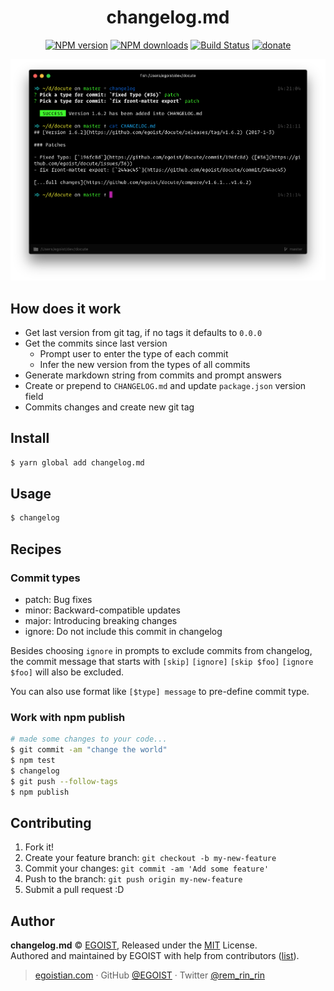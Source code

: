 <h1 align="center">
changelog.md
</h1>

<p align="center"><a href="https://npmjs.com/package/changelog.md"><img src="https://img.shields.io/npm/v/changelog.md.svg?style=flat" alt="NPM version"></a> <a href="https://npmjs.com/package/changelog.md"><img src="https://img.shields.io/npm/dm/changelog.md.svg?style=flat" alt="NPM downloads"></a> <a href="https://circleci.com/gh/EGOIST/changelog.md"><img src="https://img.shields.io/circleci/project/egoist/changelog.md/master.svg?style=flat" alt="Build Status"></a> <a href="https://github.com/egoist/donate"><img src="https://img.shields.io/badge/$-donate-ff69b4.svg?maxAge=2592000&amp;style=flat" alt="donate"></a></p>

<p align="center">
<img src="./media/preview.png" alt="preview" width="700">
</p>

## How does it work

- Get last version from git tag, if no tags it defaults to `0.0.0`
- Get the commits since last version
  - Prompt user to enter the type of each commit
  - Infer the new version from the types of all commits
- Generate markdown string from commits and prompt answers
- Create or prepend to `CHANGELOG.md` and update `package.json` version field
- Commits changes and create new git tag

## Install

```bash
$ yarn global add changelog.md
```

## Usage

```bash
$ changelog
```

## Recipes

### Commit types

- patch: Bug fixes
- minor: Backward-compatible updates
- major: Introducing breaking changes
- ignore: Do not include this commit in changelog

Besides choosing `ignore` in prompts to exclude commits from changelog, the commit message that starts with `[skip]` `[ignore]` `[skip $foo]` `[ignore $foo]` will also be excluded.

You can also use format like `[$type] message` to pre-define commit type.

### Work with npm publish

```bash
# made some changes to your code...
$ git commit -am "change the world"
$ npm test
$ changelog
$ git push --follow-tags
$ npm publish
```

## Contributing

1. Fork it!
2. Create your feature branch: `git checkout -b my-new-feature`
3. Commit your changes: `git commit -am 'Add some feature'`
4. Push to the branch: `git push origin my-new-feature`
5. Submit a pull request :D


## Author

**changelog.md** © [EGOIST](https://github.com/egoist), Released under the [MIT](./LICENSE) License.<br>
Authored and maintained by EGOIST with help from contributors ([list](https://github.com/egoist/changelog.md/contributors)).

> [egoistian.com](https://egoistian.com) · GitHub [@EGOIST](https://github.com/egoist) · Twitter [@rem_rin_rin](https://twitter.com/rem_rin_rin)
